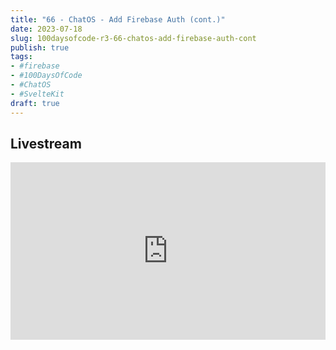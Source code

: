 ```yaml
---
title: "66 - ChatOS - Add Firebase Auth (cont.)"
date: 2023-07-18
slug: 100daysofcode-r3-66-chatos-add-firebase-auth-cont
publish: true
tags:
- #firebase
- #100DaysOfCode 
- #ChatOS
- #SvelteKit
draft: true
---
```


## Livestream

<iframe width="100%" style="aspect-ratio: 16 / 9;" src="https://www.youtube.com/embed/zCGL8aT8hoc" title="YouTube video player" frameborder="0" allow="accelerometer; autoplay; clipboard-write; encrypted-media; gyroscope; picture-in-picture; web-share" allowfullscreen></iframe>

